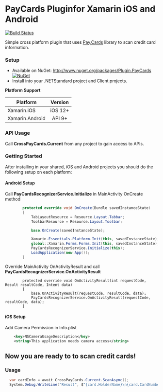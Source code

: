 # PayCards Pluginfor Xamarin iOS and Android

[![Build Status](https://dev.azure.com/CrossGeeks/Plugins/_apis/build/status/PayCards%20Plugin%20CD%20Pipeline?branchName=master)](https://dev.azure.com/CrossGeeks/Plugins/_build/latest?definitionId=15&branchName=master)

Simple cross platform plugin that uses [Pay.Cards](https://pay.cards) library to scan credit card information.

### Setup
* Available on NuGet: http://www.nuget.org/packages/Plugin.PayCards [![NuGet](https://img.shields.io/nuget/v/Plugin.PayCards.svg?label=NuGet)](https://www.nuget.org/packages/Plugin.PayCards/)
* Install into your .NETStandard project and Client projects.

**Platform Support**

|Platform|Version|
| ------------------- | :------------------: |
|Xamarin.iOS|iOS 12+|
|Xamarin.Android|API 9+|

### API Usage

Call **CrossPayCards.Current** from any project to gain access to APIs.

### Getting Started

After installing in your shared, iOS and Android projects you should do the following setup on each platform:

#### Android Setup

Call **PayCardsRecognizerService.Initialize** in MainActivity OnCreate method

```cs
        protected override void OnCreate(Bundle savedInstanceState)
        {
            TabLayoutResource = Resource.Layout.Tabbar;
            ToolbarResource = Resource.Layout.Toolbar;

            base.OnCreate(savedInstanceState);

            Xamarin.Essentials.Platform.Init(this, savedInstanceState);
            global::Xamarin.Forms.Forms.Init(this, savedInstanceState);
            PayCardsRecognizerService.Initialize(this);
            LoadApplication(new App());
        }
```

Override MainActivity OnActivityResult and call **PayCardsRecognizerService.OnActivityResult**

```
        protected override void OnActivityResult(int requestCode, Result resultCode, Intent data)
        {
            base.OnActivityResult(requestCode, resultCode, data);
            PayCardsRecognizerService.OnActivityResult(requestCode, resultCode, data);
        }
```

#### iOS Setup

Add Camera Permission in Info.plist

```xml
	<key>NSCameraUsageDescription</key>
	<string>This application needs camera access</string>
```

## Now you are ready to to scan credit cards!

### Usage

```cs
  var cardInfo = await CrossPayCards.Current.ScanAsync();
  System.Debug.WriteLine("Result", $"{card.HolderName}\n{card.CardNumber}\n{card.ExpirationDate}","Ok");
```
